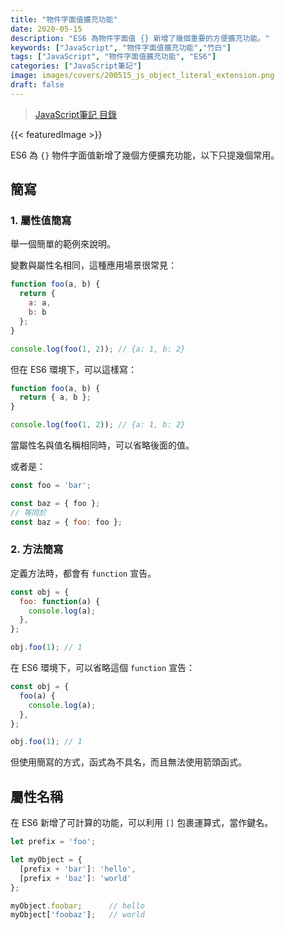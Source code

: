 ```yaml
---
title: "物件字面值擴充功能"
date: 2020-05-15
description: "ES6 為物件字面值 {} 新增了幾個重要的方便擴充功能。"
keywords: ["JavaScript", "物件字面值擴充功能","竹白"]
tags: ["JavaScript", "物件字面值擴充功能", "ES6"]
categories: ["JavaScript筆記"]
image: images/covers/200515_js_object_literal_extension.png
draft: false
---
```


>[JavaScript筆記 目錄](/posts/190620_javascript)
<!--more-->
{{< featuredImage >}}

ES6 為 `{}` 物件字面值新增了幾個方便擴充功能，以下只提幾個常用。

## 簡寫

### 1. 屬性值簡寫

舉一個簡單的範例來說明。

變數與屬性名相同，這種應用場景很常見：
```javascript
function foo(a, b) {
  return { 
    a: a,
    b: b 
  };
}

console.log(foo(1, 2)); // {a: 1, b: 2}
```

但在 ES6 環境下，可以這樣寫：
```javascript
function foo(a, b) {
  return { a, b };
}

console.log(foo(1, 2)); // {a: 1, b: 2}
```
當屬性名與值名稱相同時，可以省略後面的值。

或者是：
```javascript
const foo = 'bar';

const baz = { foo };
// 等同於
const baz = { foo: foo };
```

### 2. 方法簡寫

定義方法時，都會有 `function` 宣告。
```javascript
const obj = {
  foo: function(a) {
    console.log(a);
  },
};

obj.foo(1); // 1
```

在 ES6 環境下，可以省略這個 `function` 宣告：
```javascript
const obj = {
  foo(a) {
    console.log(a);
  },
};

obj.foo(1); // 1
```

但使用簡寫的方式，函式為不具名，而且無法使用箭頭函式。

## 屬性名稱

在 ES6 新增了可計算的功能，可以利用 `[]` 包裹運算式，當作鍵名。

```javascript
let prefix = 'foo';

let myObject = {
  [prefix + 'bar']: 'hello',
  [prefix + 'baz']: 'world'
};

myObject.foobar;      // hello
myObject['foobaz'];   // world
```